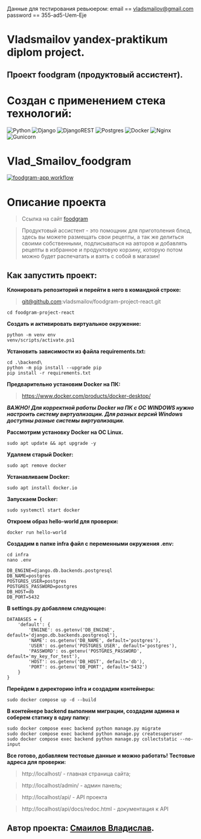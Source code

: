 Данные для тестирования ревьюером:
email == vladsmailov@gmail.com
password == 355-ad5-Uem-Eje


# Vladsmailov yandex-praktikum diplom project.
## Проект foodgram (продуктовый ассистент).
# Создан с применением стека технологий:

![Python](https://img.shields.io/badge/python-3670A0?style=for-the-badge&logo=python&logoColor=ffdd54)
![Django](https://img.shields.io/badge/django-%23092E20.svg?style=for-the-badge&logo=django&logoColor=white)
![DjangoREST](https://img.shields.io/badge/DJANGO-REST-ff1709?style=for-the-badge&logo=django&logoColor=white&color=ff1709&labelColor=gray)
![Postgres](https://img.shields.io/badge/postgres-%23316192.svg?style=for-the-badge&logo=postgresql&logoColor=white)
![Docker](https://img.shields.io/badge/docker-%230db7ed.svg?style=for-the-badge&logo=docker&logoColor=white)
![Nginx](https://img.shields.io/badge/nginx-%23009639.svg?style=for-the-badge&logo=nginx&logoColor=white)
![Gunicorn](https://img.shields.io/badge/gunicorn-%298729.svg?style=for-the-badge&logo=gunicorn&logoColor=white)

# Vlad_Smailov_foodgram

[![foodgram-app workflow](https://github.com/vladsmailov/foodgram-project-react/actions/workflows/foodgram-workflow.yml/badge.svg)](https://github.com/vladsmailov/foodgram-project-react/actions/workflows/foodgram-workflow.yml)

# Описание проекта

>Ссылка на сайт [foodgram](http://51.250.98.163/)

> Продуктовый ассистент - это помощник для приготоления блюд, здесь вы можете размещать свои рецепты, а так же делиться своими собственными, подписываться на авторов и добавлять рецепты в избранное и продуктовую корзину, которую потом можно будет распечатать и взять с собой в магазин!
## Как запустить проект:
**Клонировать репозиторий и перейти в него в командной строке:**

> git@github.com:vladsmailov/foodgram-project-react.git

```
cd foodgram-project-react
```

**Cоздать и активировать виртуальное окружение:**

```
python -m venv env
venv/scripts/activate.ps1
```

**Установить зависимости из файла requirements.txt:**

```
cd .\backend\
python -m pip install --upgrade pip
pip install -r requirements.txt
```

**Предварительно установим Docker на ПК:**

> https://www.docker.com/products/docker-desktop/

***ВАЖНО! Для корректной работы Docker на ПК с ОС WINDOWS нужно настроить систему виртуализации. Для разных версий Windows доступны разные системы виртуализации.***

**Рассмотрим установку Docker на ОС Linux.**

```
sudo apt update && apt upgrade -y
```

**Удаляем старый Docker:**
```
sudo apt remove docker
```

**Устанавливаем Docker:**

```
sudo apt install docker.io
```

**Запускаем Docker:**

```
sudo systemctl start docker
```

**Откроем образ hello-world для проверки:**

```
docker run hello-world 
```

**Создадим в папке infra файл с переменными окружения .env:**

```
cd infra
nano .env
```
```
DB_ENGINE=django.db.backends.postgresql 
DB_NAME=postgres 
POSTGRES_USER=postgres 
POSTGRES_PASSWORD=postgres 
DB_HOST=db 
DB_PORT=5432
```

**В settings.py добавляем следующее:**

```
DATABASES = {
    'default': {
        'ENGINE': os.getenv('DB_ENGINE', default='django.db.backends.postgresql'),
        'NAME': os.getenv('DB_NAME', default='postgres'),
        'USER': os.getenv('POSTGRES_USER', default='postgres'),
        'PASSWORD': os.getenv('POSTGRES_PASSWORD', default='my_key_for_test'),
        'HOST': os.getenv('DB_HOST', default='db'),
        'PORT': os.getenv('DB_PORT', default='5432')
    }
}
```

**Перейдем в директорию infra и создадим контейнеры:**
```
sudo docker compose up -d --build
```

**В контейнере backend выполним миграции, создадим админа и соберем статику в одну папку:**
```
sudo docker compose exec backend python manage.py migrate
sudo docker compose exec backend python manage.py createsuperuser
sudo docker compose exec backend python manage.py collectstatic --no-input
```

**Все готово, добавляем тестовые данные и можно работать!**
**Тестовые адреса для проверки:**

>http://localhost/ - главная страница сайта;

>http://localhost/admin/ - админ панель;

>http://localhost/api/ - API проекта

>http://localhost/api/docs/redoc.html - документация к API

## Автор проекта: [Смаилов Владислав](https://github.com/vladsmailov).